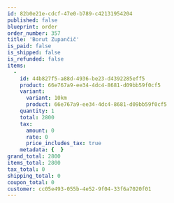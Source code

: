 ```yaml
---
id: 82b0e21e-cdcf-47e0-b789-c42131954204
published: false
blueprint: order
order_number: 357
title: 'Borut Zupančič'
is_paid: false
is_shipped: false
is_refunded: false
items:
  -
    id: 44b827f5-a88d-4936-be23-d4392285eff5
    product: 66e767a9-ee34-4dc4-8681-d09bb59f0cf5
    variant:
      variant: 10km
      product: 66e767a9-ee34-4dc4-8681-d09bb59f0cf5
    quantity: 1
    total: 2800
    tax:
      amount: 0
      rate: 0
      price_includes_tax: true
    metadata: {  }
grand_total: 2800
items_total: 2800
tax_total: 0
shipping_total: 0
coupon_total: 0
customer: cc05e493-055b-4e52-9f04-33f6a7020f01
---
```

